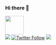 ### Hi there 👋

<link rel="stylesheet" href="https://cdn.jsdelivr.net/gh/devicons/devicon@v2.15.1/devicon.min.css">
            <img align="center" alt="" width="60" height="60" src="https://cdn.jsdelivr.net/gh/devicons/devicon/icons/latex/latex-original.svg" />
          
          

<div>
            <a href = "mailto:thiago.omeireles@gmail.com"><img src="https://img.shields.io/badge/Gmail-D14836?style=for-the-badge&logo=gmail&logoColor=white" target="_blank"></a>
            <a href = "https://twitter.com/thiago_meireles"><img alt="Twitter Follow"  src="https://img.shields.io/twitter/follow/thiago_meireles?style=for-the-badge" target="_blank"></a>
            <a href="https://www.linkedin.com/in/thiago-de-oliveira-meireles-84605823/" target="_blank"><img src="https://img.shields.io/badge/-LinkedIn-%230077B5?style=for-the-badge&logo=linkedin&logoColor=white" target="_blank"></a>   
</div>

<!--
**thiagomeireles/thiagomeireles** is a ✨ _special_ ✨ repository because its `README.md` (this file) appears on your GitHub profile.

Here are some ideas to get you started:

- 🔭 I’m currently working on ...
- 🌱 I’m currently learning ...
- 👯 I’m looking to collaborate on ...
- 🤔 I’m looking for help with ...
- 💬 Ask me about ...
- 📫 How to reach me: ...
- 😄 Pronouns: ...
- ⚡ Fun fact: ...
-->
